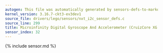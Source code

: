 ```yaml
---
autogen: This file was automatically generated by sensors-defs-to-markdown.py
kernel_version: 3.16.7-ckt3-ev3dev1
source_file: drivers/lego/sensors/nxt_i2c_sensor_defs.c
source_line: 299
title: Microinfinity Digital Gyroscope And Accelerometer (CruizCore XG 1300L)
sensor_index: 32
---
```


{% include sensor.md %}
